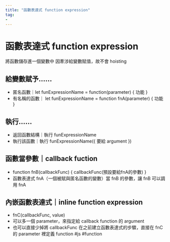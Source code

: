 ```yaml
---
title: "函數表達式 function expression"
tag: 
- 
---
```

# 函數表達式 function expression 
將函數儲存進一個變數中
因牽涉給變數賦值，故不會 hoisting

## 給變數賦予……

-   匿名函數｜let funExpressionName = function(parameter) { 功能 }
-   有名稱的函數｜ let funExpressionName = function fnA(parameter) { 功能 }

## 執行……
-   返回函數結構｜執行 funExpressionName
-   執行該函數｜執行 funExpressionName({ 要給 argument })

##  函數當參數｜callback fuction
-   function fnB(callbackFunc) { callbackFunc(預設要給fnA的參數) }
-   函數表達式 fnA（一個被賦與匿名函數的變數）當 fnB 的參數，讓 fnB 可以調用 fnA

## 內嵌函數表達式｜inline function expression
-   fnC(callbackFunc, value)
-   可以多一個 parameter，來指定給 callback function 的 argument
-   也可以直接少掉將 callbackFunc 在之前建立函數表達式的步驟，直接在 fnC 的 parameter 裡定義 function
#js #function